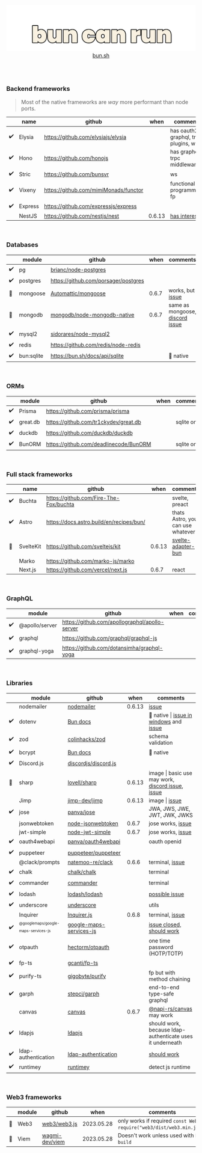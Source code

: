 <a href="https://bun.sh">
<p align="center">
  <img src="https://raw.githubusercontent.com/emastho/bun-can-run/main/bun.svg" alt="Bun logo" /><br/>
  bun.sh
</p>
</a>
<br /><br />

### Backend frameworks
> Most of the native frameworks are *way* more performant than node ports.

||name|github|when|comments|
|--|--|--|--|--|
|✔️| Elysia | https://github.com/elysiajs/elysia | | has oauth2, graphql, trpc plugins, ws
|✔️|Hono|https://github.com/honojs||has graphql, trpc middleware
|✔️|Stric|https://github.com/bunsvr||ws
|✔️|Vixeny|https://github.com/mimiMonads/functor||functional programming, fp
|✔️|Express|https://github.com/expressjs/express|||
||NestJS|https://github.com/nestjs/nest|0.6.13|[has interest](https://github.com/oven-sh/bun/issues/1641)

<br />

### Databases
|| module |  github | when | comments |
|--|--|--|--|--|
|✔️| pg | [brianc/node-postgres](https://github.com/brianc/node-postgres) |
|✔️|postgres|https://github.com/porsager/postgres|
|🔧|mongoose|[Automattic/mongoose](https://github.com/Automattic/mongoose)| 0.6.7 | works, but [issue](https://github.com/oven-sh/bun/issues/3195)
|🔧|mongodb|[mongodb/node-mongodb-native](https://github.com/mongodb/node-mongodb-native)| 0.6.7 | same as mongoose, [discord issue](https://discord.com/channels/876711213126520882/1116019102788636822)
|✔️|mysql2|[sidorares/node-mysql2](https://github.com/sidorares/node-mysql2)|
|✔️|redis|https://github.com/redis/node-redis|
|✔️|bun:sqlite|https://bun.sh/docs/api/sqlite||📣 native

<br />

### ORMs
||module|github|when|comments|
|--|--|--|--|--|
|✔️|Prisma|https://github.com/prisma/prisma|||
|✔️|great.db|https://github.com/tr1ckydev/great.db||sqlite only
|✔️|duckdb|https://github.com/duckdb/duckdb|||
|✔️|BunORM|https://github.com/deadlinecode/BunORM||sqlite only

<br />

### Full stack frameworks
||name|github|when|comments|
|--|--|--|--|--|
|✔️|Buchta|https://github.com/Fire-The-Fox/buchta||svelte, preact
|✔️|Astro|https://docs.astro.build/en/recipes/bun/||thats Astro, you can use whatever
|🔧|SvelteKit|https://github.com/sveltejs/kit|0.6.13|[svelte-adapter-bun](https://github.com/gornostay25/svelte-adapter-bun)
||Marko|https://github.com/marko-js/marko|
||Next.js|https://github.com/vercel/next.js|0.6.7|react

<br />

### GraphQL
||module|github|when|comments|
|--|--|--|--|--|
|✔️|@apollo/server|https://github.com/apollographql/apollo-server|
|✔️|graphql|https://github.com/graphql/graphql-js|
|✔️|graphql-yoga|https://github.com/dotansimha/graphql-yoga|

<br />

### Libraries
|| module |  github | when | comments |
|--|--|--|--|--|
||nodemailer|[nodemailer](https://github.com/nodemailer/nodemailer)|0.6.13|[issue](https://github.com/oven-sh/bun/issues/3003)
|✔️|dotenv|[Bun docs](https://bun.sh/docs/cli/run#environment-variables)||📣 native \| [issue in windows](https://github.com/oven-sh/bun/issues/3042) and [issue](https://github.com/oven-sh/bun/issues/2823)
|✔️|zod|[colinhacks/zod](https://github.com/colinhacks/zod)||schema validation
|✔️|bcrypt|[Bun docs](https://bun.sh/docs/api/hashing)||📣 native
|✔️| Discord.js | [discordjs/discord.js](https://github.com/discordjs/discord.js) | | |
|🔧|sharp|[lovell/sharp](https://github.com/lovell/sharp)|0.6.13|image \| basic use may work, [discord issue](https://discord.com/channels/876711213126520882/1113918029097603233), [issue](https://github.com/oven-sh/bun/issues/3218)
||Jimp|[jimp-dev/jimp](https://github.com/jimp-dev/jimp)|0.6.13|image \| [issue](https://github.com/oven-sh/bun/issues/3122)
|✔️|jose|[panva/jose](https://github.com/panva/jose)||JWA, JWS, JWE, JWT, JWK, JWKS|
||jsonwebtoken|[node-jsonwebtoken](https://github.com/auth0/node-jsonwebtoken)|0.6.7|jose works, [issue](https://github.com/oven-sh/bun/issues/1454)|
||jwt-simple|[node-jwt-simple](https://github.com/hokaccha/node-jwt-simple)|0.6.7|jose works, [issue](https://github.com/oven-sh/bun/issues/1454)|
|✔️|oauth4webapi|[panva/oauth4webapi](https://github.com/panva/oauth4webapi)||oauth openid
|✔️|puppeteer|[puppeteer/puppeteer](https://github.com/puppeteer/puppeteer/)|
||@clack/prompts|[natemoo-re/clack](https://github.com/natemoo-re/clack)|0.6.6|terminal, [issue](https://github.com/oven-sh/bun/issues/3099)
|✔️|chalk|[chalk/chalk](https://github.com/chalk/chalk)||terminal
|✔️|commander|[commander](https://github.com/tj/commander.js)||terminal
|✔️|lodash|[lodash/lodash](https://github.com/lodash/lodash)||[possible issue](https://github.com/oven-sh/bun/issues/3224)|utils
|✔️|underscore|[underscore](https://github.com/jashkenas/underscore/)||utils
||Inquirer|[Inquirer.js](https://github.com/SBoudrias/Inquirer.js)|0.6.8|terminal, [issue](https://github.com/oven-sh/bun/issues/3205)
|✔️|<sub><sup>@googlemaps/google-maps-services-js</sup></sub>|[google-maps-services-js](https://github.com/googlemaps/google-maps-services-js)||[issue closed, should work](https://github.com/oven-sh/bun/issues/3211)
|✔️|otpauth|[hectorm/otpauth](https://github.com/hectorm/otpauth)||one time password (HOTP/TOTP)
|✔️| fp-ts | [gcanti/fp-ts](https://github.com/gcanti/fp-ts) ||
|✔️|purify-ts|[gigobyte/purify](https://github.com/gigobyte/purify)||fp but with method chaining|
|✔️|garph|[stepci/garph](https://github.com/stepci/garph)||end-to-end type-safe graphql
||canvas|[canvas](https://github.com/Automattic/node-canvas)|0.6.7|[@napi-rs/canvas](https://github.com/Brooooooklyn/canvas) may work
|✔️|ldapjs|[ldapjs](https://github.com/ldapjs/node-ldapjs)||should work, because ldap-authenticate uses it underneath|
|✔️|ldap-authentication|[ldap-authentication](https://github.com/shaozi/ldap-authentication)||[should work](https://github.com/oven-sh/bun/issues/3199)
|✔️|runtimey|[runtimey](https://github.com/tr1ckydev/runtimey)||detect js runtime

<br />

### Web3 frameworks
|| module |  github | when | comments |
|--|--|--|--|--|
|🔧| Web3 | [web3/web3.js](https://github.com/web3/web3.js) |2023.05.28| only works if required `const Web3 = require("web3/dist/web3.min.js");`
|🔧| Viem | [wagmi-dev/viem](https://github.com/wagmi-dev/viem) |2023.05.28| Doesn't work unless used with `bun build`
